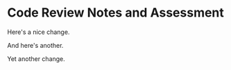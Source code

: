 # Code Review Notes and Assessment


Here's a nice change.

And here's another.

Yet another change.

